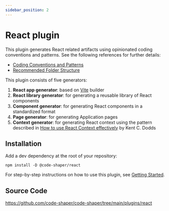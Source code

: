 ```yaml
---
sidebar_position: 2
---
```


# React plugin

This plugin generates React related artifacts using opinionated coding
conventions and patterns. See the following references for further details:

- [Coding Conventions and Patterns](https://github.com/nareshbhatia/react-learning-resources/blob/main/docs/coding-conventions-and-patterns.md)
- [Recommended Folder Structure](https://github.com/nareshbhatia/react-learning-resources/blob/main/docs/folder-structure.md)

This plugin consists of five generators:

1. **React app generator**: based on [Vite](https://vitejs.dev/) builder
2. **React library generator**: for generating a reusable library of React
   components
3. **Component generator**: for generating React components in a standardized
   format
4. **Page generator**: for generating Application pages
5. **Context generator**: for generating React context using the pattern
   described in
   [How to use React Context effectively](https://kentcdodds.com/blog/how-to-use-react-context-effectively)
   by Kent C. Dodds

## Installation

Add a dev dependency at the root of your repository:

```shell
npm install -D @code-shaper/react
```

For step-by-step instructions on how to use this plugin, see
[Getting Started](../getting-started/overview.md).

## Source Code

https://github.com/code-shaper/code-shaper/tree/main/plugins/react
